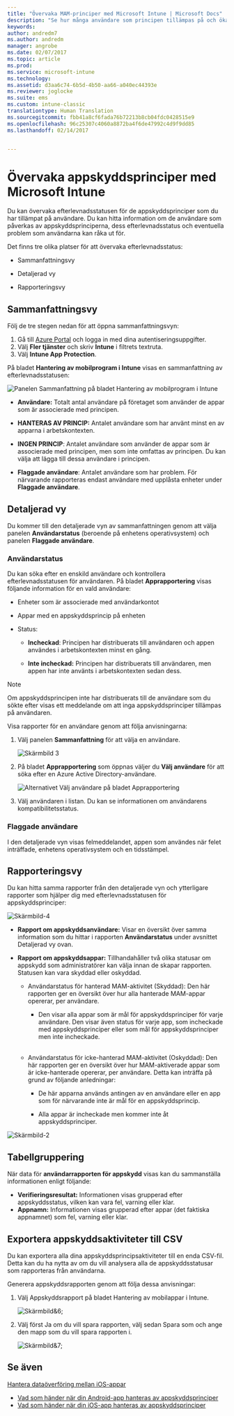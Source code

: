 ```yaml
---
title: "Övervaka MAM-principer med Microsoft Intune | Microsoft Docs"
description: "Se hur många användare som principen tillämpas på och öka detaljnivån om du vill ha mer information."
keywords: 
author: andredm7
ms.author: andredm
manager: angrobe
ms.date: 02/07/2017
ms.topic: article
ms.prod: 
ms.service: microsoft-intune
ms.technology: 
ms.assetid: d3aa6c74-6b5d-4b50-aa66-a040ec44393e
ms.reviewer: joglocke
ms.suite: ems
ms.custom: intune-classic
translationtype: Human Translation
ms.sourcegitcommit: fbb41a8cf6fada76b72213b8cb04fdc0428515e9
ms.openlocfilehash: 96c25307c4060a8872ba4f6de47992c4d9f9dd85
ms.lasthandoff: 02/14/2017


---
```


# <a name="monitor-app-protection-policies-with-microsoft-intune"></a>Övervaka appskyddsprinciper med Microsoft Intune
Du kan övervaka efterlevnadsstatusen för de appskyddsprinciper som du har tillämpat på användare. Du kan hitta information om de användare som påverkas av appskyddsprinciperna, dess efterlevnadsstatus och eventuella problem som användarna kan råka ut för.

Det finns tre olika platser för att övervaka efterlevnadsstatus:

-   Sammanfattningsvy

-   Detaljerad vy

-   Rapporteringsvy

## <a name="summary-view"></a>Sammanfattningsvy

Följ de tre stegen nedan för att öppna sammanfattningsvyn:

1. Gå till [Azure Portal](https://portal.azure.com) och logga in med dina autentiseringsuppgifter.
2. Välj **Fler tjänster** och skriv **Intune** i filtrets textruta.
3. Välj **Intune App Protection**.

På bladet **Hantering av mobilprogram i Intune** visas en sammanfattning av efterlevnadsstatusen:

![Panelen Sammanfattning på bladet Hantering av mobilprogram i Intune](../media/mam-azure-portal-user-status-summary.png)

-   **Användare:** Totalt antal användare på företaget som använder de appar som är associerade med principen.

-   **HANTERAS AV PRINCIP:** Antalet användare som har använt minst en av apparna i arbetskontexten.

-   **INGEN PRINCIP**: Antalet användare som använder de appar som är associerade med principen, men som inte omfattas av principen. Du kan välja att lägga till dessa användare i principen.

- **Flaggade användare**: Antalet användare som har problem. För närvarande rapporteras endast användare med upplåsta enheter under **Flaggade användare**.


## <a name="detailed-view"></a>Detaljerad vy
Du kommer till den detaljerade vyn av sammanfattningen genom att välja panelen **Användarstatus** (beroende på enhetens operativsystem) och panelen **Flaggade användare**.

### <a name="user-status"></a>Användarstatus
Du kan söka efter en enskild användare och kontrollera efterlevnadsstatusen för användaren. På bladet **Apprapportering** visas följande information för en vald användare:
- Enheter som är associerade med användarkontot

- Appar med en appskyddsprincip på enheten

- Status:

  - **Incheckad**: Principen har distribuerats till användaren och appen användes i arbetskontexten minst en gång.

  - **Inte incheckad:** Principen har distribuerats till användaren, men appen har inte använts i arbetskontexten sedan dess.

>[!NOTE]
> Om appskyddsprincipen inte har distribuerats till de användare som du sökte efter visas ett meddelande om att inga appskyddsprinciper tillämpas på användaren.

Visa rapporter för en användare genom att följa anvisningarna:

1.  Välj panelen **Sammanfattning** för att välja en användare.

    ![Skärmbild 3](../media/MAM-reporting-6.png)

2. På bladet **Apprapportering** som öppnas väljer du **Välj användare** för att söka efter en Azure Active Directory-användare.

    ![Alternativet Välj användare på bladet Apprapportering](../media/MAM-reporting-2.png)

3. Välj användaren i listan. Du kan se informationen om användarens kompatibilitetsstatus.

### <a name="flagged-users"></a>Flaggade användare
I den detaljerade vyn visas felmeddelandet, appen som användes när felet inträffade, enhetens operativsystem och en tidsstämpel.

## <a name="reporting-view"></a>Rapporteringsvy

Du kan hitta samma rapporter från den detaljerade vyn och ytterligare rapporter som hjälper dig med efterlevnadsstatusen för appskyddsprinciper:

![Skärmbild-4](../media/MAM-reporting-7.png)

-   **Rapport om appskyddsanvändare:** Visar en översikt över samma information som du hittar i rapporten **Användarstatus** under avsnittet Detaljerad vy ovan.

-   **Rapport om appskyddsappar:** Tillhandahåller två olika statusar om appskydd som administratörer kan välja innan de skapar rapporten. Statusen kan vara skyddad eller oskyddad.

    -   Användarstatus för hanterad MAM-aktivitet (Skyddad): Den här rapporten ger en översikt över hur alla hanterade MAM-appar opererar, per användare.

        -   Den visar alla appar som är mål för appskyddsprinciper för varje användare. Den visar även status för varje app, som incheckade med appskyddsprinciper eller som mål för appskyddsprinciper men inte incheckade.
<br></br>
    -   Användarstatus för icke-hanterad MAM-aktivitet (Oskyddad): Den här rapporten ger en översikt över hur MAM-aktiverade appar som är icke-hanterade opererar, per användare. Detta kan inträffa på grund av följande anledningar:

        -   De här apparna används antingen av en användare eller en app som för närvarande inte är mål för en appskyddsprincip.

        -   Alla appar är incheckade men kommer inte åt appskyddsprinciper.

![Skärmbild-2](../media/MAM-reporting-4.png)

## <a name="table-grouping"></a>Tabellgruppering

När data för **användarrapporten för appskydd** visas kan du sammanställa informationen enligt följande:

- **Verifieringsresultat:** Informationen visas grupperad efter appskyddsstatus, vilken kan vara fel, varning eller klar.
- **Appnamn:** Informationen visas grupperad efter appar (det faktiska appnamnet) som fel, varning eller klar.

## <a name="export-app-protection-activities-to-csv"></a>Exportera appskyddsaktiviteter till CSV

Du kan exportera alla dina appskyddsprincipsaktiviteter till en enda CSV-fil. Detta kan du ha nytta av om du vill analysera alla de appskyddsstatusar som rapporteras från användarna.

Generera appskyddsrapporten genom att följa dessa anvisningar:

1. Välj Appskyddsrapport på bladet Hantering av mobilappar i Intune.

    ![Skärmbild&6;](../media/app-protection-report-csv-2.png)

2. Välj först Ja om du vill spara rapporten, välj sedan Spara som och ange den mapp som du vill spara rapporten i.

    ![Skärmbild&7;](../media/app-protection-report-csv-1.png)

## <a name="see-also"></a>Se även
[Hantera dataöverföring mellan iOS-appar](manage-data-transfer-between-ios-apps-with-microsoft-intune.md)

* [Vad som händer när din Android-app hanteras av appskyddsprinciper](user-experience-for-mam-enabled-android-apps-with-microsoft-intune.md)
* [Vad som händer när din iOS-app hanteras av appskyddsprinciper](user-experience-for-mam-enabled-ios-apps-with-microsoft-intune.md)

